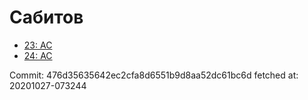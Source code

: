 # Сабитов
- [23: AC](23.md)
- [24: AC](24.md)

Commit: 476d35635642ec2cfa8d6551b9d8aa52dc61bc6d
 fetched at: 20201027-073244

